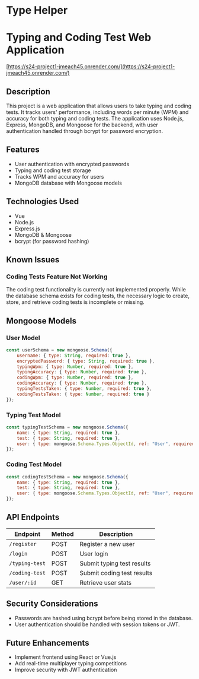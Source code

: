 # Type Helper 

# Typing and Coding Test Web Application

[https://s24-project1-jmeach45.onrender.com/](https://s24-project1-jmeach45.onrender.com/)

## Description
This project is a web application that allows users to take typing and coding tests. It tracks users' performance, including words per minute (WPM) and accuracy for both typing and coding tests. The application uses Node.js, Express, MongoDB, and Mongoose for the backend, with user authentication handled through bcrypt for password encryption.

## Features
- User authentication with encrypted passwords
- Typing and coding test storage
- Tracks WPM and accuracy for users
- MongoDB database with Mongoose models

## Technologies Used
- Vue
- Node.js
- Express.js
- MongoDB & Mongoose
- bcrypt (for password hashing)

## Known Issues
### Coding Tests Feature Not Working
The coding test functionality is currently not implemented properly. While the database schema exists for coding tests, the necessary logic to create, store, and retrieve coding tests is incomplete or missing.

## Mongoose Models

### User Model
```js
const userSchema = new mongoose.Schema({
    username: { type: String, required: true },
    encryptedPassword: { type: String, required: true },
    typingWpm: { type: Number, required: true },
    typingAccuracy: { type: Number, required: true },
    codingWpm: { type: Number, required: true },
    codingAccuracy: { type: Number, required: true },
    typingTestsTaken: { type: Number, required: true },
    codingTestsTaken: { type: Number, required: true }
});
```

### Typing Test Model
```js
const typingTestSchema = new mongoose.Schema({
    name: { type: String, required: true },
    test: { type: String, required: true },
    user: { type: mongoose.Schema.Types.ObjectId, ref: "User", required: true }
});
```

### Coding Test Model
```js
const codingTestSchema = new mongoose.Schema({
    name: { type: String, required: true },
    test: { type: String, required: true },
    user: { type: mongoose.Schema.Types.ObjectId, ref: "User", required: true }
});
```

## API Endpoints

| Endpoint | Method | Description |
|----------|--------|-------------|
| `/register` | POST | Register a new user |
| `/login` | POST | User login |
| `/typing-test` | POST | Submit typing test results |
| `/coding-test` | POST | Submit coding test results |
| `/user/:id` | GET | Retrieve user stats |

## Security Considerations
- Passwords are hashed using bcrypt before being stored in the database.
- User authentication should be handled with session tokens or JWT.

## Future Enhancements
- Implement frontend using React or Vue.js
- Add real-time multiplayer typing competitions
- Improve security with JWT authentication

